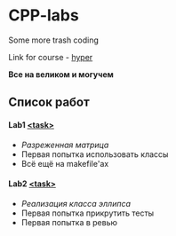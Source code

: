 # CPP-labs
Some more trash coding

Link for course - [hyper](https://hyper.mephi.ru)

**Все на великом и могучем**

## Список работ
#### Lab1   [\<task\>](https://github.com/ThePigeonKing/CPP-labs/blob/main/TASKS/LAB1_TASK.md)
- *Разреженная матрица*
- Первая попытка использовать классы
- Всё ещё на makefile'ах

#### Lab2   [\<task\>](https://github.com/ThePigeonKing/CPP-labs/blob/main/TASKS/LAB2_TASK.md)
- *Реализация класса эллипса*
- Первая попытка прикрутить тесты
- Первая попытка в ревью
